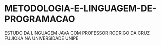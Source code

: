 # METODOLOGIA-E-LINGUAGEM-DE-PROGRAMACAO
ESTUDO DA LINGUAGEM JAVA COM PROFESSOR RODRIGO DA CRUZ FUJIOKA NA UNIVERSIDADE UNIPE
